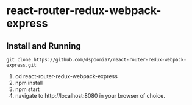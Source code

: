 # react-router-redux-webpack-express

## Install and Running
`git clone https://github.com/dspoonia7/react-router-redux-webpack-express.git`

1. cd react-router-redux-webpack-express
2. npm install
3. npm start
4. navigate to http://localhost:8080 in your browser of choice.
